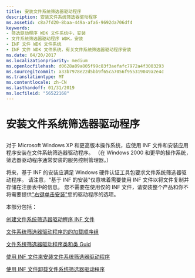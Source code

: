 ```yaml
---
title: 安装文件系统筛选器驱动程序
description: 安装文件系统筛选器驱动程序
ms.assetid: c8a7fd20-8baa-449a-afa6-9692da706df4
keywords:
- 筛选驱动程序 WDK 文件系统中，安装
- 文件系统筛选器驱动程序 WDK，安装
- INF 文件 WDK 文件系统
- INF 文件 WDK 文件系统，有关文件系统筛选器驱动程序安装
ms.date: 04/20/2017
ms.localizationpriority: medium
ms.openlocfilehash: d0628a09a805f99c83f3aefafc7972a4f3003293
ms.sourcegitcommit: a33b7978e22d5bb9f65ca7056f955319049a2e4c
ms.translationtype: MT
ms.contentlocale: zh-CN
ms.lasthandoff: 01/31/2019
ms.locfileid: "56522168"
---
```

# <a name="installing-a-file-system-filter-driver"></a>安装文件系统筛选器驱动程序


## <span id="ddk_installing_a_file_system_filter_driver_if"></span><span id="DDK_INSTALLING_A_FILE_SYSTEM_FILTER_DRIVER_IF"></span>


对于 Microsoft Windows XP 和更高版本操作系统，应使用 INF 文件和安装应用程序安装在文件系统筛选器驱动程序。 （在 Windows 2000 和更早的操作系统，筛选器驱动程序通常安装的服务控制管理器。）

将来，基于 INF 的安装应满足 Windows 硬件认证工具包要求文件系统筛选器驱动程序。 请注意，"基于 INF 的安装"仅意味着需要使用 INF 文件以将文件复制并存储在注册表中的信息。 您不需要在使用仅的 INF 文件，请安装整个产品和你不将需要提供["右键单击安装"](using-an-inf-file-to-install-a-file-system-filter-driver.md)您的驱动程序的选项。

本部分包括：

[创建文件系统筛选器驱动程序 INF 文件](creating-an-inf-file-for-a-file-system-filter-driver.md)

[文件系统筛选器驱动程序的的加载顺序组](load-order-groups-for-file-system-filter-drivers.md)

[文件系统筛选器驱动程序类和类 Guid](file-system-filter-driver-classes-and-class-guids.md)

[使用 INF 文件来安装文件系统筛选器驱动程序](using-an-inf-file-to-install-a-file-system-filter-driver.md)

[使用 INF 文件卸载文件系统筛选器驱动程序](using-an-inf-file-to-uninstall-a-file-system-filter-driver.md)

 

 




